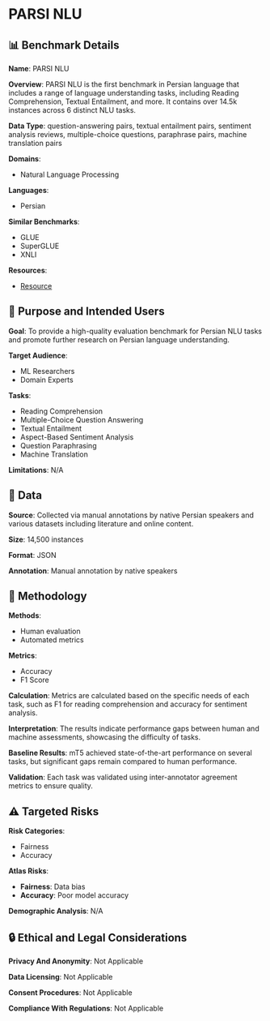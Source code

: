 # PARSI NLU

## 📊 Benchmark Details

**Name**: PARSI NLU

**Overview**: PARSI NLU is the first benchmark in Persian language that includes a range of language understanding tasks, including Reading Comprehension, Textual Entailment, and more. It contains over 14.5k instances across 6 distinct NLU tasks.

**Data Type**: question-answering pairs, textual entailment pairs, sentiment analysis reviews, multiple-choice questions, paraphrase pairs, machine translation pairs

**Domains**:
- Natural Language Processing

**Languages**:
- Persian

**Similar Benchmarks**:
- GLUE
- SuperGLUE
- XNLI

**Resources**:
- [Resource](https://git.io/JIuROe)

## 🎯 Purpose and Intended Users

**Goal**: To provide a high-quality evaluation benchmark for Persian NLU tasks and promote further research on Persian language understanding.

**Target Audience**:
- ML Researchers
- Domain Experts

**Tasks**:
- Reading Comprehension
- Multiple-Choice Question Answering
- Textual Entailment
- Aspect-Based Sentiment Analysis
- Question Paraphrasing
- Machine Translation

**Limitations**: N/A

## 💾 Data

**Source**: Collected via manual annotations by native Persian speakers and various datasets including literature and online content.

**Size**: 14,500 instances

**Format**: JSON

**Annotation**: Manual annotation by native speakers

## 🔬 Methodology

**Methods**:
- Human evaluation
- Automated metrics

**Metrics**:
- Accuracy
- F1 Score

**Calculation**: Metrics are calculated based on the specific needs of each task, such as F1 for reading comprehension and accuracy for sentiment analysis.

**Interpretation**: The results indicate performance gaps between human and machine assessments, showcasing the difficulty of tasks.

**Baseline Results**: mT5 achieved state-of-the-art performance on several tasks, but significant gaps remain compared to human performance.

**Validation**: Each task was validated using inter-annotator agreement metrics to ensure quality.

## ⚠️ Targeted Risks

**Risk Categories**:
- Fairness
- Accuracy

**Atlas Risks**:
- **Fairness**: Data bias
- **Accuracy**: Poor model accuracy

**Demographic Analysis**: N/A

## 🔒 Ethical and Legal Considerations

**Privacy And Anonymity**: Not Applicable

**Data Licensing**: Not Applicable

**Consent Procedures**: Not Applicable

**Compliance With Regulations**: Not Applicable
